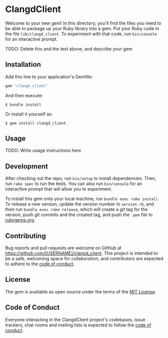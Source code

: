 # ClangdClient

Welcome to your new gem! In this directory, you'll find the files you need to be able to package up your Ruby library into a gem. Put your Ruby code in the file `lib/clangd_client`. To experiment with that code, run `bin/console` for an interactive prompt.

TODO: Delete this and the text above, and describe your gem

## Installation

Add this line to your application's Gemfile:

```ruby
gem 'clangd_client'
```

And then execute:

    $ bundle install

Or install it yourself as:

    $ gem install clangd_client

## Usage

TODO: Write usage instructions here

## Development

After checking out the repo, run `bin/setup` to install dependencies. Then, run `rake spec` to run the tests. You can also run `bin/console` for an interactive prompt that will allow you to experiment.

To install this gem onto your local machine, run `bundle exec rake install`. To release a new version, update the version number in `version.rb`, and then run `bundle exec rake release`, which will create a git tag for the version, push git commits and the created tag, and push the `.gem` file to [rubygems.org](https://rubygems.org).

## Contributing

Bug reports and pull requests are welcome on GitHub at https://github.com/[USERNAME]/clangd_client. This project is intended to be a safe, welcoming space for collaboration, and contributors are expected to adhere to the [code of conduct](https://github.com/[USERNAME]/clangd_client/blob/master/CODE_OF_CONDUCT.md).

## License

The gem is available as open source under the terms of the [MIT License](https://opensource.org/licenses/MIT).

## Code of Conduct

Everyone interacting in the ClangdClient project's codebases, issue trackers, chat rooms and mailing lists is expected to follow the [code of conduct](https://github.com/[USERNAME]/clangd_client/blob/master/CODE_OF_CONDUCT.md).
